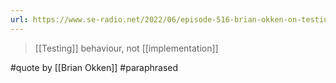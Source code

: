 ```yaml
---
url: https://www.se-radio.net/2022/06/episode-516-brian-okken-on-testing-in-python-with-pytest/
---
```

> [[Testing]] behaviour, not [[implementation]]

#quote by [[Brian Okken]] #paraphrased 